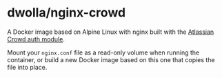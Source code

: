 # dwolla/nginx-crowd

A Docker image based on Alpine Linux with nginx built with the [Atlassian Crowd auth module](https://github.com/kare/ngx_http_auth_crowd_module).

Mount your `nginx.conf` file as a read-only volume when running the container, or build a new Docker image based on this one that copies the file into place.
